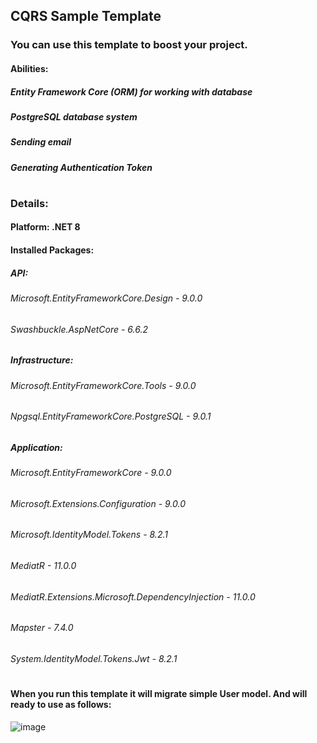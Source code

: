 ## CQRS Sample Template
### **You can use this template to boost your project.**
#### Abilities:
##### Entity Framework Core (ORM) for working with database
##### PostgreSQL database system
##### Sending email
##### Generating Authentication Token
#
### Details:
#### Platform: .NET 8
####
#### Installed Packages:
##### API:
###### Microsoft.EntityFrameworkCore.Design - 9.0.0
###### Swashbuckle.AspNetCore - 6.6.2
####
##### Infrastructure:
###### Microsoft.EntityFrameworkCore.Tools - 9.0.0
###### Npgsql.EntityFrameworkCore.PostgreSQL - 9.0.1
####
##### Application:
###### Microsoft.EntityFrameworkCore - 9.0.0
###### Microsoft.Extensions.Configuration - 9.0.0
###### Microsoft.IdentityModel.Tokens - 8.2.1
###### MediatR - 11.0.0
###### MediatR.Extensions.Microsoft.DependencyInjection - 11.0.0
###### Mapster - 7.4.0
###### System.IdentityModel.Tokens.Jwt - 8.2.1
#
#### When you run this template it will migrate simple User model. And will ready to use as follows:
![image](https://github.com/user-attachments/assets/fbfb2007-dd9a-4b2a-89fd-2c8cc1623258)
